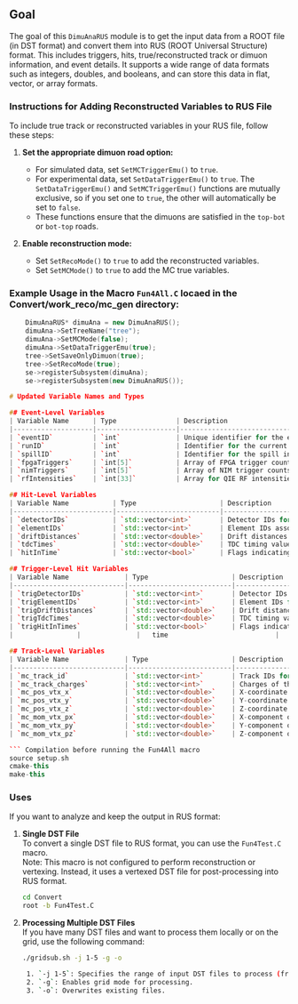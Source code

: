 ## Goal
The goal of this `DimuAnaRUS` module is to get the input data from a ROOT file (in DST format) and convert them into RUS (ROOT Universal Structure) format. This includes triggers, hits, true/reconstructed track or dimuon information, and event details. It supports a wide range of data formats such as integers, doubles, and booleans, and can store this data in flat, vector, or array formats.


### Instructions for Adding Reconstructed Variables to RUS File
To include true track or reconstructed variables in your RUS file, follow these steps:

1. **Set the appropriate dimuon road option:**
   - For simulated data, set `SetMCTriggerEmu()` to `true`.
   - For experimental data, set `SetDataTriggerEmu()` to `true`. The `SetDataTriggerEmu()` and `SetMCTriggerEmu()` functions are mutually exclusive, so if you set one to `true`, the other will automatically be set to `false`.
	- These functions ensure that the dimuons are satisfied in the `top-bot` or `bot-top` roads.

2. **Enable reconstruction mode:**
   - Set `SetRecoMode()` to `true` to add the reconstructed variables.
   - Set `SetMCMode()` to `true` to add the MC true variables.

### Example Usage in the Macro `Fun4All.C` locaed in the Convert/work_reco/mc_gen directory:

```cpp
	DimuAnaRUS* dimuAna = new DimuAnaRUS();
	dimuAna->SetTreeName("tree");
	dimuAna->SetMCMode(false);
	dimuAna->SetDataTriggerEmu(true);
	tree->SetSaveOnlyDimuon(true);
	tree->SetRecoMode(true);
	se->registerSubsystem(dimuAna);
	se->registerSubsystem(new DimuAnaRUS());

# Updated Variable Names and Types

## Event-Level Variables
| Variable Name      | Type               | Description                          |
|--------------------|--------------------|--------------------------------------|
| `eventID`          | `int`              | Unique identifier for the event      |
| `runID`            | `int`              | Identifier for the current run       |
| `spillID`          | `int`              | Identifier for the spill in the run  |
| `fpgaTriggers`     | `int[5]`           | Array of FPGA trigger counts         |
| `nimTriggers`      | `int[5]`           | Array of NIM trigger counts          |
| `rfIntensities`    | `int[33]`          | Array for QIE RF intensities         |

## Hit-Level Variables
| Variable Name           | Type                     | Description                                  |
|-------------------------|--------------------------|----------------------------------------------|
| `detectorIDs`           | `std::vector<int>`       | Detector IDs for all hits                    |
| `elementIDs`            | `std::vector<int>`       | Element IDs associated with each hit         |
| `driftDistances`        | `std::vector<double>`    | Drift distances for each hit                 |
| `tdcTimes`              | `std::vector<double>`    | TDC timing values for each hit               |
| `hitInTime`             | `std::vector<bool>`      | Flags indicating if hits are within time     |

## Trigger-Level Hit Variables
| Variable Name              | Type                     | Description                                  |
|----------------------------|--------------------------|----------------------------------------------|
| `trigDetectorIDs`          | `std::vector<int>`       | Detector IDs for triggered hits              |
| `trigElementIDs`           | `std::vector<int>`       | Element IDs for triggered hits               |
| `trigDriftDistances`       | `std::vector<double>`    | Drift distances for triggered hits           |
| `trigTdcTimes`             | `std::vector<double>`    | TDC timing values for triggered hits         |
| `trigHitInTimes`           | `std::vector<bool>`      | Flags indicating if triggered hits are in    |
|			     |				|   time					       |		

## Track-Level Variables
| Variable Name              | Type                     | Description                                  |
|----------------------------|--------------------------|----------------------------------------------|
| `mc_track_id`              | `std::vector<int>`       | Track IDs for Monte Carlo tracks             |
| `mc_track_charges`         | `std::vector<int>`       | Charges of the Monte Carlo tracks            |
| `mc_pos_vtx_x`             | `std::vector<double>`    | X-coordinate of the production vertex        |
| `mc_pos_vtx_y`             | `std::vector<double>`    | Y-coordinate of the production vertex        |
| `mc_pos_vtx_z`             | `std::vector<double>`    | Z-coordinate of the production vertex        |
| `mc_mom_vtx_px`            | `std::vector<double>`    | X-component of the momentum at the vertex    |
| `mc_mom_vtx_py`            | `std::vector<double>`    | Y-component of the momentum at the vertex    |
| `mc_mom_vtx_pz`            | `std::vector<double>`    | Z-component of the momentum at the vertex    |

``` Compilation before running the Fun4All macro 
source setup.sh
cmake-this
make-this
```

### Uses
If you want to analyze and keep the output in RUS format:

1. **Single DST File**  
   To convert a single DST file to RUS format, you can use the `Fun4Test.C` macro.  
   Note: This macro is not configured to perform reconstruction or vertexing. Instead, it uses a vertexed DST file for post-processing into RUS format.  

   ```bash
   cd Convert
   root -b Fun4Test.C

2. **Processing Multiple DST Files**  
   If you have many DST files and want to process them locally or on the grid, use the following command:  

   ```bash
   ./gridsub.sh -j 1-5 -g -o

	1. `-j 1-5`: Specifies the range of input DST files to process (from the 1st row to the 5th one).
 	2. `-g`: Enables grid mode for processing.
	3. `-o`: Overwrites existing files.

